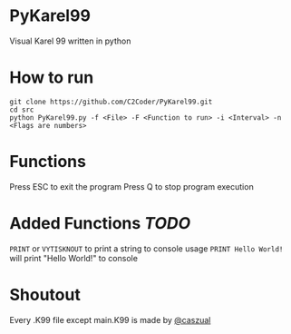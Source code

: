 # PyKarel99
Visual Karel 99 written in python

# How to run
```
git clone https://github.com/C2Coder/PyKarel99.git
cd src
python PyKarel99.py -f <File> -F <Function to run> -i <Interval> -n <Flags are numbers>
```

# Functions
Press ESC to exit the program
Press Q to stop program execution

# Added Functions *TODO*
```PRINT``` or ```VYTISKNOUT``` to print a string to console
usage ```PRINT Hello World!``` will print "Hello World!" to console


# Shoutout
Every .K99 file except main.K99 is made by [@caszual](https://www.github.com/caszual)